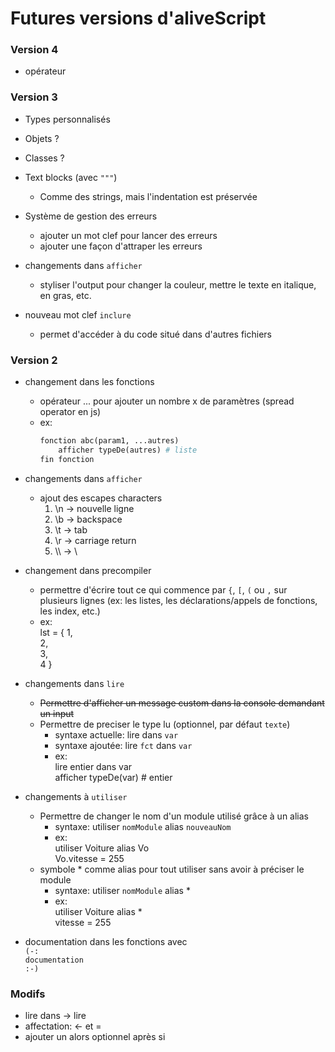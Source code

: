 # Futures versions d'aliveScript

### Version 4

-   opérateur

### Version 3

-   Types personnalisés
-   Objets ?
-   Classes ?

-   Text blocks (avec `"""`)

    -   Comme des strings, mais l'indentation est préservée

-   Système de gestion des erreurs

    -   ajouter un mot clef pour lancer des erreurs
    -   ajouter une façon d'attraper les erreurs

-   changements dans `afficher`

    -   styliser l'output pour changer la couleur, mettre le texte en italique, en gras, etc.

-   nouveau mot clef `inclure`

    -   permet d'accéder à du code situé dans d'autres fichiers

### Version 2

-   changement dans les fonctions

    -   opérateur ... pour ajouter un nombre x de paramètres (spread operator en js)
    -   ex:
        ```python
        fonction abc(param1, ...autres)
            afficher typeDe(autres) # liste
        fin fonction
        ```

-   changements dans `afficher`

    -   ajout des escapes characters
        1. \n -> nouvelle ligne
        2. \b -> backspace
        3. \t -> tab
        4. \r -> carriage return
        5. \\\\ -> \\

-   changement dans precompiler

    -   permettre d'écrire tout ce qui commence par `{`, `[`, `(` ou `,`
        sur plusieurs lignes (ex: les listes, les déclarations/appels de fonctions, les index, etc.)
    -   ex:  
        lst = { 1,  
        2,  
        3,  
        4 }

-   changements dans `lire`

    -   <s>Permettre d'afficher un message custom dans la console demandant un input</s>
    -   Permettre de preciser le type lu (optionnel, par défaut `texte`)
        -   syntaxe actuelle: lire dans `var`
        -   syntaxe ajoutée: lire `fct` dans `var`
        -   ex:  
            lire entier dans var  
            afficher typeDe(var) # entier

-   changements à `utiliser`

    -   Permettre de changer le nom d'un module utilisé grâce à un alias
        -   syntaxe: utiliser `nomModule` alias `nouveauNom`
        -   ex:  
            utiliser Voiture alias Vo  
            Vo.vitesse = 255
    -   symbole \* comme alias pour tout utiliser sans avoir à préciser le module
        -   syntaxe: utiliser `nomModule` alias \*
        -   ex:  
            utiliser Voiture alias \*  
            vitesse = 255

-   documentation dans les fonctions avec  
    `(-:`  
    `documentation`  
    `:-)`

### Modifs

-   lire dans -> lire
-   affectation: <- et =
-   ajouter un alors optionnel après si
